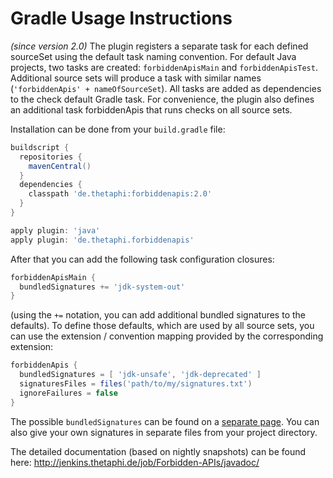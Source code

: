 # Gradle Usage Instructions #

_(since version 2.0)_ The plugin registers a separate task for each defined sourceSet using the default task naming convention.
For default Java projects, two tasks are created: `forbiddenApisMain` and `forbiddenApisTest`.
Additional source sets will produce a task with similar names (`'forbiddenApis' + nameOfSourceSet`).
All tasks are added as dependencies to the check default Gradle task. For convenience, the plugin
also defines an additional task forbiddenApis that runs checks on all source sets.

Installation can be done from your `build.gradle` file:

```gradle
buildscript {
  repositories {
    mavenCentral()
  }
  dependencies {
    classpath 'de.thetaphi:forbiddenapis:2.0'
  }
}

apply plugin: 'java'
apply plugin: 'de.thetaphi.forbiddenapis'
```

After that you can add the following task configuration closures:

```gradle
forbiddenApisMain {
  bundledSignatures += 'jdk-system-out'
}
```

(using the `+=` notation, you can add additional bundled signatures to the defaults).
To define those defaults, which are used by all source sets, you can use the extension / convention mapping provided by the corresponding extension:

```gradle
forbiddenApis {
  bundledSignatures = [ 'jdk-unsafe', 'jdk-deprecated' ]
  signaturesFiles = files('path/to/my/signatures.txt')
  ignoreFailures = false
}
```

The possible `bundledSignatures` can be found on a [separate page](BundledSignatures). You can also give your own signatures in separate files from your project directory.

The detailed documentation (based on nightly snapshots) can be found here: http://jenkins.thetaphi.de/job/Forbidden-APIs/javadoc/
